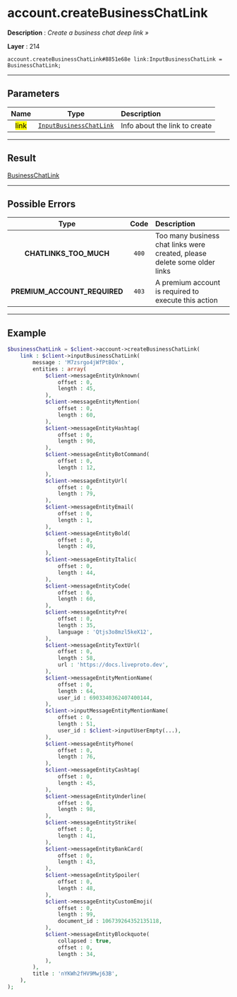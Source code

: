# account.createBusinessChatLink

**Description** : *Create a business chat deep link &raquo;*

**Layer** : 214

```tl
account.createBusinessChatLink#8851e68e link:InputBusinessChatLink = BusinessChatLink;
```

---

## Parameters

| Name | Type | Description |
| :---: | :---: | :--- |
| <mark>link</mark> | [`InputBusinessChatLink`](type/InputBusinessChatLink) | Info about the link to create |

---

## Result

[BusinessChatLink](type/BusinessChatLink)

---

## Possible Errors

| Type | Code | Description |
| :---: | :---: | :--- |
| **CHATLINKS_TOO_MUCH** | `400` | Too many business chat links were created, please delete some older links |
| **PREMIUM_ACCOUNT_REQUIRED** | `403` | A premium account is required to execute this action |

---

## Example

```php
$businessChatLink = $client->account->createBusinessChatLink(
	link : $client->inputBusinessChatLink(
		message : 'M7zsrgo4jWfPtBOx',
		entities : array(
			$client->messageEntityUnknown(
				offset : 0,
				length : 45,
			),
			$client->messageEntityMention(
				offset : 0,
				length : 60,
			),
			$client->messageEntityHashtag(
				offset : 0,
				length : 90,
			),
			$client->messageEntityBotCommand(
				offset : 0,
				length : 12,
			),
			$client->messageEntityUrl(
				offset : 0,
				length : 79,
			),
			$client->messageEntityEmail(
				offset : 0,
				length : 1,
			),
			$client->messageEntityBold(
				offset : 0,
				length : 49,
			),
			$client->messageEntityItalic(
				offset : 0,
				length : 44,
			),
			$client->messageEntityCode(
				offset : 0,
				length : 60,
			),
			$client->messageEntityPre(
				offset : 0,
				length : 35,
				language : 'Qtjs3o8mzl5keX12',
			),
			$client->messageEntityTextUrl(
				offset : 0,
				length : 58,
				url : 'https://docs.liveproto.dev',
			),
			$client->messageEntityMentionName(
				offset : 0,
				length : 64,
				user_id : 6903340362407400144,
			),
			$client->inputMessageEntityMentionName(
				offset : 0,
				length : 51,
				user_id : $client->inputUserEmpty(...),
			),
			$client->messageEntityPhone(
				offset : 0,
				length : 76,
			),
			$client->messageEntityCashtag(
				offset : 0,
				length : 45,
			),
			$client->messageEntityUnderline(
				offset : 0,
				length : 98,
			),
			$client->messageEntityStrike(
				offset : 0,
				length : 41,
			),
			$client->messageEntityBankCard(
				offset : 0,
				length : 43,
			),
			$client->messageEntitySpoiler(
				offset : 0,
				length : 48,
			),
			$client->messageEntityCustomEmoji(
				offset : 0,
				length : 99,
				document_id : 106739264352135118,
			),
			$client->messageEntityBlockquote(
				collapsed : true,
				offset : 0,
				length : 34,
			),
		),
		title : 'nYKWh2fHV9Mwj63B',
	),
);
```